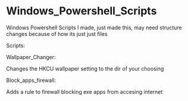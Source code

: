 # Windows_Powershell_Scripts
Windows Powershell Scripts I made, just made this, may need structure changes because of how its just just files


Scripts:


Wallpaper_Changer:

Changes the HKCU wallpaper setting to the dir of your choosing


Block_apps_firewall:

Adds a rule to firewall blocking exe apps from accesing internet
